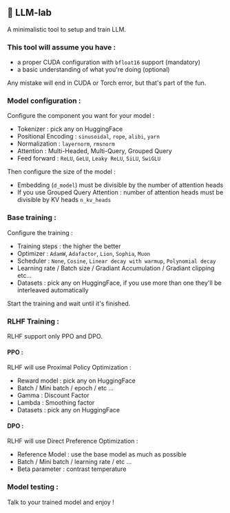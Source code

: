 ## 🧠 LLM-lab

A minimalistic tool to setup and train LLM.


### This tool will assume you have :

 - a proper CUDA configuration with `bfloat16` support (mandatory)
 - a basic understanding of what you're doing (optional)

Any mistake will end in CUDA or Torch error, but that's part of the fun.

### Model configuration :

Configure the component you want for your model :
 - Tokenizer : pick any on HuggingFace
 - Positional Encoding : `sinusoidal`, `rope`, `alibi`, `yarn`
 - Normalization : `layernorm`, `rmsnorm`
 - Attention : Multi-Headed, Multi-Query, Grouped Query
 - Feed forward : `ReLU`, `GeLU`, `Leaky ReLU`, `SiLU`, `SwiGLU` 

Then configure the size of the model :
 - Embedding (`d_model`) must be divisible by the number of attention heads
 - If you use Grouped Query Attention : number of attention heads must be divisible by KV heads `n_kv_heads` 

### Base training :

Configure the training :
 - Training steps : the higher the better
 - Optimizer : `AdamW`, `Adafactor`, `Lion`, `Sophia`, `Muon`
 - Scheduler : `None`, `Cosine`, `Linear decay with warmup`, `Polynomial decay` 
 - Learning rate / Batch size / Gradiant Accumulation / Gradiant clipping etc...
 - Datasets : pick any on HuggingFace, if you use more than one they'll be interleaved automatically

Start the training and wait until it's finished.

### RLHF Training :

RLHF support only PPO and DPO.

#### PPO :

RLHF will use Proximal Policy Optimization : 

 - Reward model : pick any on HuggingFace
 - Batch / Mini batch / epoch / etc ...
 - Gamma : Discount Factor
 - Lambda : Smoothing factor
 - Datasets : pick any on HuggingFace

#### DPO :

RLHF will use Direct Preference Optimization : 

 - Reference Model : use the base model as much as possible
 - Batch / Mini batch / learning rate / etc ...
 - Beta parameter : contrast temperature

### Model testing :

Talk to your trained model and enjoy !



